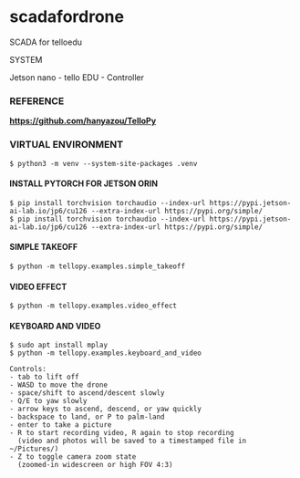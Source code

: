 # scadafordrone
SCADA for telloedu

SYSTEM

Jetson nano - tello EDU - Controller

### REFERENCE
**https://github.com/hanyazou/TelloPy**

### VIRTUAL ENVIRONMENT
```
$ python3 -m venv --system-site-packages .venv
```
#### INSTALL PYTORCH FOR JETSON ORIN
```
$ pip install torchvision torchaudio --index-url https://pypi.jetson-ai-lab.io/jp6/cu126 --extra-index-url https://pypi.org/simple/
$ pip install torchvision torchaudio --index-url https://pypi.jetson-ai-lab.io/jp6/cu126 --extra-index-url https://pypi.org/simple/
```

#### SIMPLE TAKEOFF
```
$ python -m tellopy.examples.simple_takeoff
```

#### VIDEO EFFECT
```
$ python -m tellopy.examples.video_effect
```

#### KEYBOARD AND VIDEO
```
$ sudo apt install mplay
$ python -m tellopy.examples.keyboard_and_video
```

```
Controls:
- tab to lift off
- WASD to move the drone
- space/shift to ascend/descent slowly
- Q/E to yaw slowly
- arrow keys to ascend, descend, or yaw quickly
- backspace to land, or P to palm-land
- enter to take a picture
- R to start recording video, R again to stop recording
  (video and photos will be saved to a timestamped file in ~/Pictures/)
- Z to toggle camera zoom state
  (zoomed-in widescreen or high FOV 4:3)
```
